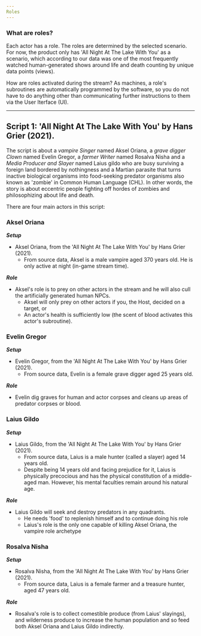 ```yaml
---
Roles
---
```

### What are roles?

Each actor has a role. The roles are determined by the selected scenario. For now, the product only has 'All Night At The Lake With You' as a scenario, which according to our data was one of the most frequently watched human-generated shows around life and death counting by unique data points (views).

How are roles activated during the stream? As machines, a role's subroutines are automatically programmed by the software, so you do not have to do anything other than communicating further instructions to them via the User Iterface (UI).

---
Script 1: 'All Night At The Lake With You' by Hans Grier (2021).
---

The script is about a _vampire Singer_ named Aksel Oriana, a _grave digger Clown_ named Evelin Gregor, a _farmer Writer_ named Rosalva Nisha and a _Media Producer and Slayer_ named Laius gildo who are busy surviving a foreign land bordered by nothingness and a Martian parasite that turns inactive biological organisms into food-seeking predator organisms also known as 'zombie' in Common Human Language (CHL). In other words, the story is about eccentric people fighting off hordes of zombies and philosophizing about life and death.

There are four main actors in this script:

### Aksel Oriana

***Setup***

* Aksel Oriana, from the 'All Night At The Lake With You' by Hans Grier (2021). 
	* From source data, Aksel is a male vampire aged 370 years old. He is only active at night (in-game stream time).

***Role***

* Aksel's role is to prey on other actors in the stream and he will also cull the artificially generated human NPCs.
	* Aksel will only prey on other actors if you, the Host, decided on a target, or
	* An actor's health is sufficiently low (the scent of blood activates this actor's subroutine).

### Evelin Gregor

***Setup***

* Evelin Gregor, from the 'All Night At The Lake With You' by Hans Grier (2021). 
	* From source data, Evelin is a female grave digger aged 25 years old.

***Role***

* Evelin dig graves for human and actor corpses and cleans up areas of predator corpses or blood.

### Laius Gildo

***Setup***

* Laius Gildo, from the 'All Night At The Lake With You' by Hans Grier (2021). 
	* From source data, Laius is a male hunter (called a slayer) aged 14 years old.
	* Despite being 14 years old and facing prejudice for it, Laius is physically precocious and has the physical constitution of a middle-aged man. However, his mental faculties remain around his natural age.

***Role***

* Laius Gildo will seek and destroy predators in any quadrants.
	* He needs 'food' to replenish himself and to continue doing his role
	* Laius's role is the only one capable of killing Aksel Oriana, the vampire role archetype

### Rosalva Nisha

***Setup***

* Rosalva Nisha, from the 'All Night At The Lake With You' by Hans Grier (2021). 
	* From source data, Laius is a female farmer and a treasure hunter, aged 47 years old.

***Role***

* Rosalva's role is to collect comestible produce (from Laius' slayings), and wilderness produce to increase the human population and so feed both Aksel Oriana and Laius Gildo indirectly.